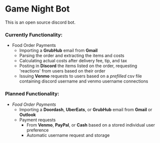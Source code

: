 # Game Night Bot

This is an open source discord bot.
### Currently Functionality:
- Food Order Payments
    - Importing a **GrubHub** email from **Gmail**
    - Parsing the order and extracting the items and costs
    - Calculating actual costs after delivery fee, tip, and tax
    - Posting in **Discord** the items listed on the order, requesting 'reactions' from users based on their order
    - Issuing **Venmo** requests to users based on a *prefilled* csv file containing discord username and venmo username connections

### Planned Functionality:
- *Food Order Payments*
    - Importing a **Doordash**, **UberEats**, or **GrubHub** email from **Gmail** or **Outlook**
    - Payment requests
        - From **Venmo**, **PayPal**, or **Cash** based on a stored individual user preference
        - Automatic username request and storage